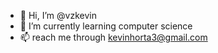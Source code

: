 - 👋 Hi, I’m @vzkevin
- 🌱 I’m currently learning computer science 
- 📫 reach me through kevinhorta3@gmail.com

<!---
vzkevin/vzkevin is a ✨ special ✨ repository because its `README.md` (this file) appears on your GitHub profile.
You can click the Preview link to take a look at your changes.
--->
